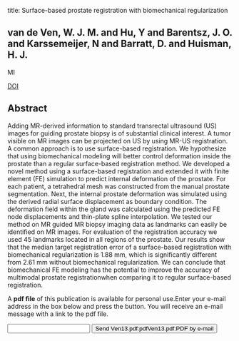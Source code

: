 title: Surface-based prostate registration with biomechanical regularization

## van de Ven, W. J. M. and Hu, Y and Barentsz, J. O. and Karssemeijer, N and Barratt, D. and Huisman, H. J.
MI

<a href="https://doi.org/10.1117/12.2007580">DOI</a>

## Abstract
Adding MR-derived information to standard transrectal ultrasound (US) images for guiding prostate biopsy is of substantial clinical interest. A tumor visible on MR images can be projected on US by using MR-US registration. A common approach is to use surface-based registration. We hypothesize that using biomechanical modeling will better control deformation inside the prostate than a regular surface-based registration method. We developed a novel method using a surface-based registration and extended it with finite element (FE) simulation to predict internal deformation of the prostate. For each patient, a tetrahedral mesh was constructed from the manual prostate segmentation. Next, the internal prostate deformation was simulated using the derived radial surface displacement as boundary condition. The deformation field within the gland was calculated using the predicted FE node displacements and thin-plate spline interpolation. We tested our method on MR guided MR biopsy imaging data as landmarks can easily be identified on MR images. For evaluation of the registration accuracy we used 45 landmarks located in all regions of the prostate. Our results show that the median target registration error of a surface-based registration with biomechanical regularization is 1.88 mm, which is significantly different from 2.61 mm without biomechanical regularization. We can conclude that biomechanical FE modeling has the potential to improve the accuracy of multimodal prostate registrationwhen comparing it to regular surface-based registration.

A <b>pdf file</b> of this publication is available for personal use.Enter your e-mail address in the box below and press the button. You will receive an e-mail message with a link to the pdf file.
<form action="sender.php">  <input type="text" name="email">  <input type="submit" value="Send Ven13.pdf:pdfVen13.pdf:PDF by e-mail"></form>